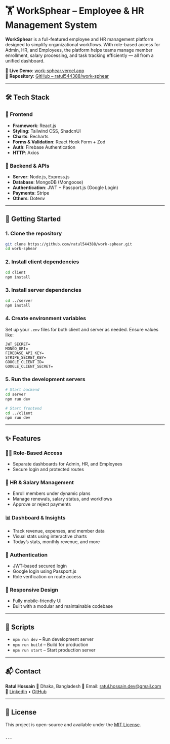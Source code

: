 # 🏋️ WorkSphear – Employee & HR Management System

**WorkSphear** is a full-featured employee and HR management platform designed to simplify organizational workflows. With role-based access for Admin, HR, and Employees, the platform helps teams manage member enrollment, salary processing, and task tracking efficiently — all from a unified dashboard.

🔗 **Live Demo**: [work-sphear.vercel.app](https://work-sphear.vercel.app)  
📁 **Repository**: [GitHub – ratul544388/work-sphear](https://github.com/ratul544388/work-sphear)

---

## 🛠️ Tech Stack

### 🔹 Frontend
- **Framework**: React.js
- **Styling**: Tailwind CSS, ShadcnUI
- **Charts**: Recharts
- **Forms & Validation**: React Hook Form + Zod
- **Auth**: Firebase Authentication
- **HTTP**: Axios

### 🔹 Backend & APIs
- **Server**: Node.js, Express.js
- **Database**: MongoDB (Mongoose)
- **Authentication**: JWT + Passport.js (Google Login)
- **Payments**: Stripe
- **Others**: Dotenv

---

## 🚀 Getting Started

### 1. Clone the repository

```bash
git clone https://github.com/ratul544388/work-sphear.git
cd work-sphear
````

### 2. Install client dependencies

```bash
cd client
npm install
```

### 3. Install server dependencies

```bash
cd ../server
npm install
```

### 4. Create environment variables

Set up your `.env` files for both client and server as needed. Ensure values like:

```env
JWT_SECRET=
MONGO_URI=
FIREBASE_API_KEY=
STRIPE_SECRET_KEY=
GOOGLE_CLIENT_ID=
GOOGLE_CLIENT_SECRET=
```

### 5. Run the development servers

```bash
# Start backend
cd server
npm run dev

# Start frontend
cd ../client
npm run dev
```

---

## ✨ Features

### 👨‍💼 Role-Based Access

* Separate dashboards for Admin, HR, and Employees
* Secure login and protected routes

### 🧾 HR & Salary Management

* Enroll members under dynamic plans
* Manage renewals, salary status, and workflows
* Approve or reject payments

### 📊 Dashboard & Insights

* Track revenue, expenses, and member data
* Visual stats using interactive charts
* Today’s stats, monthly revenue, and more

### 🔐 Authentication

* JWT-based secured login
* Google login using Passport.js
* Role verification on route access

### 📱 Responsive Design

* Fully mobile-friendly UI
* Built with a modular and maintainable codebase

---

## 🧪 Scripts

* `npm run dev` – Run development server
* `npm run build` – Build for production
* `npm run start` – Start production server

---

## 📬 Contact

**Ratul Hossain**
📍 Dhaka, Bangladesh
📧 Email: [ratul.hossain.dev@gmail.com](mailto:ratul.hossain.dev@gmail.com)
🔗 [LinkedIn](https://www.linkedin.com/in/ratul-hossain-dev) • [GitHub](https://github.com/ratul544388)

---

## 📄 License

This project is open-source and available under the [MIT License](LICENSE).

```

---
